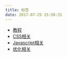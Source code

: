 ```yaml
---
title: 标签
date: 2017-07-25 15:58:31
---
```


+ [教程](/tags/tutotial)
+ [CSS相关](/tags/css)
+ [Javascript相关](/tags/js)
+ [优化相关](/tags/optimize)
